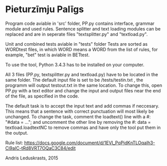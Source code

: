 
Pieturzīmju Palīgs
==
Program code aviable in 'src' folder, PP.py contains interface, grammar module and used rules.
Sentence splitter and text loading modules can be replaced and are in seperate files "textsplitter.py" and "textload.py".

Unit and combined tests aviable in "tests" folder
Tests are sorted as WORDtest files, in which WORD means a WORD from the list of rules, for example, "bet" test is aviable in BETtest.

To use the tool, Python 3.4.3 has to be installed on your computer.

All 3 files (PP.py, textsplitter.py and textload.py) have to be located in the same folder. The default input file is set to be /tests/testin.txt , the programm will output testout.txt in the same location. To change this, open PP.py with a text editor and change the input and output files near the end of the file, as specified in the code.

The default task is to accept the input text and add commas if neccesary. This means that a sentence with correct punctuation will most likely be unchanged.
To change the task, comment the loadtext() line with a #: "#data = ..."; and uncomment the other line by removing the #: data = textload.loadtextNC to remove commas and have only the tool put them in the output.

Rule list: https://docs.google.com/document/d/1EVI_PqPjdKnTLOqalh3-Ci9aIC-tRd8VRT7OQaC3C84/edit

Andris Leduskrasts, 2015

